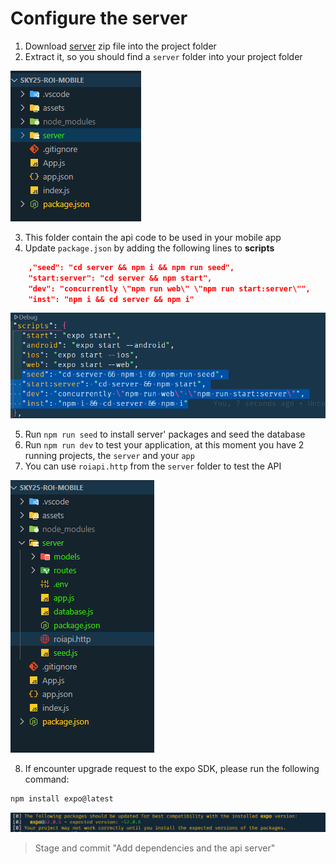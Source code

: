 # Configure the server

1. Download [server](./assets/server.zip) zip file into the project folder
2. Extract it, so you should find a `server` folder into your project folder

![a2](Images/JH_2025-06-01-20-49-41.png)

3. This folder contain the api code to be used in your mobile app
4. Update `package.json` by adding the following lines to **scripts**

```json
    ,"seed": "cd server && npm i && npm run seed",
    "start:server": "cd server && npm start",
    "dev": "concurrently \"npm run web\" \"npm run start:server\"",
    "inst": "npm i && cd server && npm i"
```

![a1](Images/JH_2025-06-01-20-45-44.png)

5. Run `npm run seed` to install server' packages and seed the database
6. Run `npm run dev` to test your application, at this moment you have 2 running projects, the `server` and your `app`
7. You can use `roiapi.http` from the `server` folder to test the API

![a3](Images/JH_2025-06-01-20-50-26.png)

8. If encounter upgrade request to the expo SDK, please run the following command:

```bash
npm install expo@latest
```

![](Images/JH_2024-11-14-13-03-16.png)

> Stage and commit "Add dependencies and the api server"

